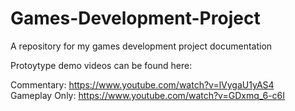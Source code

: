 # Games-Development-Project
A repository for my games development project documentation

Protoytype demo videos can be found here:

Commentary: https://www.youtube.com/watch?v=lVygaU1yAS4 <br>
Gameplay Only: https://www.youtube.com/watch?v=GDxmq_6-c6I
